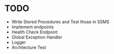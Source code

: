 # TODO

- Write Stored Procedures and Test those in SSMS
- Implement endpoints
- Health Check Endpoint
- Global Exception Handler
- Logger
- Architecture Test